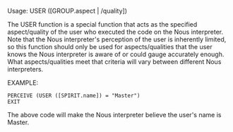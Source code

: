 Usage: USER ([GROUP.aspect | /quality])

The USER function is a special function that acts as the specified aspect/quality of the user who executed the code on the Nous interpreter. Note that the Nous interpreter's perception of the user is inherently limited, so this function should only be used for aspects/qualities that the user knows the Nous interpreter is aware of or could gauge accurately enough. What aspects/qualities meet that criteria will vary between different Nous interpreters.

EXAMPLE:
```
PERCEIVE (USER ([SPIRIT.name]) = "Master")
EXIT
```

The above code will make the Nous interpreter believe the user's name is Master.
